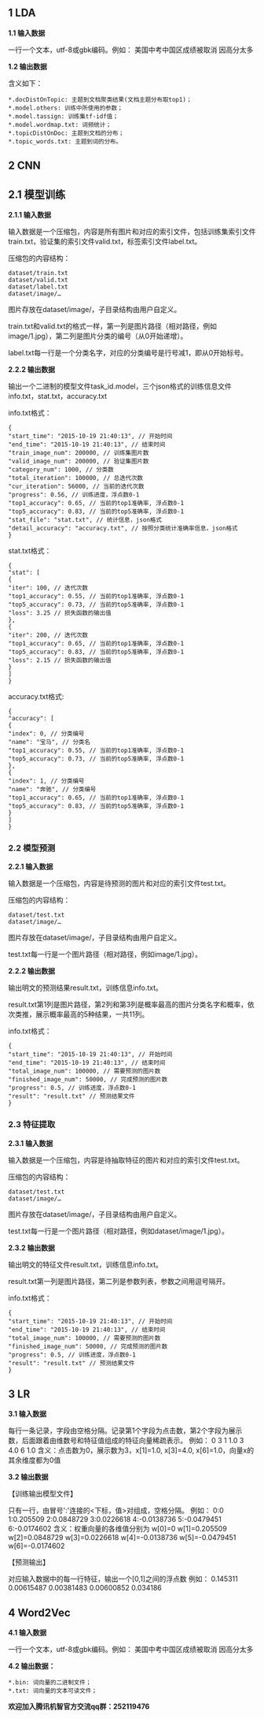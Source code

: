 ## 1 LDA

**1.1 输入数据**

一行一个文本，utf-8或gbk编码。例如：
美国中考中国区成绩被取消 因高分太多
	
**1.2 输出数据**

含义如下：
    
```
*.docDistOnTopic: 主题到文档聚类结果(文档主题分布取top1)；
*.model.others: 训练中所使用的参数；
*.model.tassign: 训练集tf-idf值；
*.model.wordmap.txt: 词频统计；
*.topicDistOnDoc: 主题到文档的分布；
*.topic_words.txt: 主题到词的分布。
```

## 2 CNN

## 2.1 模型训练

**2.1.1 输入数据**

输入数据是一个压缩包，内容是所有图片和对应的索引文件，包括训练集索引文件train.txt，验证集的索引文件valid.txt，标签索引文件label.txt。

压缩包的内容结构：

```
dataset/train.txt
dataset/valid.txt
dataset/label.txt
dataset/image/…
```

图片存放在dataset/image/，子目录结构由用户自定义。

train.txt和valid.txt的格式一样，第一列是图片路径（相对路径，例如image/1.jpg），第二列是图片分类的编号（从0开始递增）。

label.txt每一行是一个分类名字，对应的分类编号是行号减1，即从0开始标号。

**2.2.2 输出数据**

输出一个二进制的模型文件task_id.model，三个json格式的训练信息文件info.txt，stat.txt，accuracy.txt

info.txt格式：

```
{
"start_time": "2015-10-19 21:40:13", // 开始时间
"end_time": "2015-10-19 21:40:13", // 结束时间
"train_image_num": 200000, // 训练集图片数
"valid_image_num": 200000, // 验证集图片数
"category_num": 1000, // 分类数
"total_iteration": 100000, // 总迭代次数
"cur_iteration": 56000, // 当前的迭代次数
"progress": 0.56, // 训练进度，浮点数0-1
"top1_accuracy": 0.65, // 当前的top1准确率, 浮点数0-1
"top5_accuracy": 0.83, // 当前的top5准确率, 浮点数0-1
"stat_file": "stat.txt", // 统计信息，json格式
"detail_accuracy": "accuracy.txt", // 按照分类统计准确率信息，json格式
}
```

stat.txt格式：


```
{
"stat": [
{
"iter": 100, // 迭代次数
"top1_accuracy": 0.55, // 当前的top1准确率, 浮点数0-1
"top5_accuracy": 0.73, // 当前的top5准确率, 浮点数0-1
"loss": 3.25 // 损失函数的输出值
},
{
"iter": 200, // 迭代次数
"top1_accuracy": 0.65, // 当前的top1准确率, 浮点数0-1
"top5_accuracy": 0.83, // 当前的top5准确率, 浮点数0-1
"loss": 2.15 // 损失函数的输出值
}
]
}
```

accuracy.txt格式:


```
{
"accuracy": [
{
"index": 0, // 分类编号
"name": "宝马", // 分类名
"top1_accuracy": 0.55, // 当前的top1准确率, 浮点数0-1
"top5_accuracy": 0.73, // 当前的top5准确率, 浮点数0-1
},
{
"index": 1, // 分类编号
"name": "奔驰", // 分类编号
"top1_accuracy": 0.65, // 当前的top1准确率, 浮点数0-1
"top5_accuracy": 0.83, // 当前的top5准确率, 浮点数0-1
}
]
}
```

### 2.2 模型预测

**2.2.1 输入数据**

输入数据是一个压缩包，内容是待预测的图片和对应的索引文件test.txt。

压缩包的内容结构：


```
dataset/test.txt
dataset/image/…
```

图片存放在dataset/image/，子目录结构由用户自定义。

test.txt每一行是一个图片路径（相对路径，例如image/1.jpg）。

**2.2.2 输出数据**

输出明文的预测结果result.txt，训练信息info.txt。

result.txt第1列是图片路径，第2列和第3列是概率最高的图片分类名字和概率，依次类推，展示概率最高的5种结果，一共11列。

info.txt格式：

```
{
"start_time": "2015-10-19 21:40:13", // 开始时间
"end_time": "2015-10-19 21:40:13", // 结束时间
"total_image_num": 100000, // 需要预测的图片数
"finished_image_num": 50000, // 完成预测的图片数
"progress": 0.5, // 训练进度，浮点数0-1
"result": "result.txt" // 预测结果文件
}
```

### 2.3 特征提取

**2.3.1 输入数据**

输入数据是一个压缩包，内容是待抽取特征的图片和对应的索引文件test.txt。

压缩包的内容结构：

```
dataset/test.txt
dataset/image/…
```

图片存放在dataset/image/，子目录结构由用户自定义。

test.txt每一行是一个图片路径（相对路径，例如dataset/image/1.jpg）。

**2.3.2 输出数据**

输出明文的特征文件result.txt，训练信息info.txt。

result.txt第一列是图片路径，第二列是参数列表，参数之间用逗号隔开。

info.txt格式：

```
{
"start_time": "2015-10-19 21:40:13", // 开始时间
"end_time": "2015-10-19 21:40:13", // 结束时间
"total_image_num": 100000, // 需要预测的图片数
"finished_image_num": 50000, // 完成预测的图片数
"progress": 0.5, // 训练进度，浮点数0-1
"result": "result.txt" // 预测结果文件
}
```

## 3 LR

**3.1 输入数据**

每行一条记录，字段由空格分隔。记录第1个字段为点击数，第2个字段为展示数，后面跟着由维数号和特征值组成的特征向量稀疏表示。
例如：
0 3 1 1.0 3 4.0 6 1.0
含义：点击数为0，展示数为3，x[1]=1.0, x[3]=4.0, x[6]=1.0，向量x的其余维度都为0值

**3.2 输出数据**

【训练输出模型文件】

只有一行，由冒号':'连接的<下标，值>对组成，空格分隔。
例如：
0:0 1:0.205509 2:0.0848729 3:0.0226618 4:-0.0138736 5:-0.0479451 6:-0.0174602
含义：权重向量的各维值分别为
w[0]=0
w[1]=0.205509
w[2]=0.0848729
w[3]=0.0226618
w[4]=-0.0138736
w[5]=-0.0479451
w[6]=-0.0174602

【预测输出】

对应输入数据中的每一行特征，输出一个[0,1]之间的浮点数
例如：
0.145311
0.00615487
0.00381483
0.00600852
0.034186

## 4 Word2Vec

**4.1 输入数据**

一行一个文本，utf-8或gbk编码。例如：
美国中考中国区成绩被取消 因高分太多
	
**4.2 输出数据：**

```
*.bin: 词向量的二进制文件；
*.txt: 词向量的文本可读文件；
```


 **欢迎加入腾讯机智官方交流qq群：252119476**
